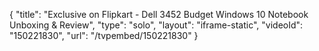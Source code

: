 {
    "title": "Exclusive on Flipkart - Dell 3452 Budget Windows 10 Notebook Unboxing & Review",
    "type": "solo",
    "layout": "iframe-static",
    "videoId": "150221830",
    "url": "\/tvpembed\/150221830"
}